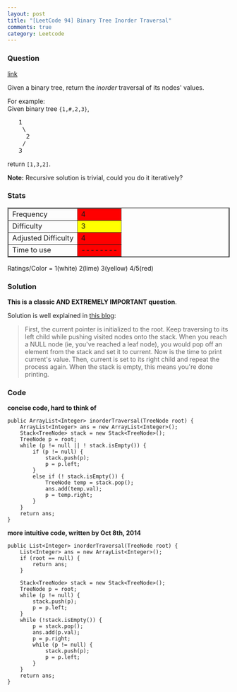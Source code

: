 ```yaml
---
layout: post
title: "[LeetCode 94] Binary Tree Inorder Traversal"
comments: true
category: Leetcode
---
```


### Question

[link](https://oj.leetcode.com/problems/binary-tree-inorder-traversal/)

<div class="question-content">
            <p></p><p>Given a binary tree, return the <i>inorder</i> traversal of its nodes' values.</p>

<p>
For example:<br>
Given binary tree <code>{1,#,2,3}</code>,<br>
</p><pre>   1
    \
     2
    /
   3
</pre>
<p></p>
<p>
return <code>[1,3,2]</code>.
</p>

<p><b>Note:</b> Recursive solution is trivial, could you do it iteratively?</p>

<p></p>
          </div>

### Stats

<table border="2">
	<tr>
		<td>Frequency</td>
		<td bgcolor="red">4</td>
	</tr>
	<tr>
		<td>Difficulty</td>
		<td bgcolor="yellow">3</td>
	</tr>
	<tr>
		<td>Adjusted Difficulty</td>
		<td bgcolor="red">4</td>
	</tr>
	<tr>
		<td>Time to use</td>
		<td bgcolor="red">--------</td>
	</tr>
</table>

Ratings/Color = 1(white) 2(lime) 3(yellow) 4/5(red)

### Solution

**This is a classic AND EXTREMELY IMPORTANT question**.

Solution is well explained in [this blog](http://leetcode.com/2010/04/binary-search-tree-in-order-traversal.html):

> First, the current pointer is initialized to the root. Keep traversing to its left child while pushing visited nodes onto the stack. When you reach a NULL node (ie, you've reached a leaf node), you would pop off an element from the stack and set it to current. Now is the time to print current's value. Then, current is set to its right child and repeat the process again. When the stack is empty, this means you're done printing.

### Code

**concise code, hard to think of**

    public ArrayList<Integer> inorderTraversal(TreeNode root) {
        ArrayList<Integer> ans = new ArrayList<Integer>();
        Stack<TreeNode> stack = new Stack<TreeNode>();
        TreeNode p = root;
        while (p != null || ! stack.isEmpty()) {
            if (p != null) {
                stack.push(p);
                p = p.left;
            }
            else if (! stack.isEmpty()) {
                TreeNode temp = stack.pop();
                ans.add(temp.val);
                p = temp.right;
            }
        }
        return ans;
    }

**more intuitive code, written by Oct 8th, 2014**

    public List<Integer> inorderTraversal(TreeNode root) {
        List<Integer> ans = new ArrayList<Integer>();
        if (root == null) {
            return ans;
        }

        Stack<TreeNode> stack = new Stack<TreeNode>();
        TreeNode p = root;
        while (p != null) {
            stack.push(p);
            p = p.left;
        }
        while (!stack.isEmpty()) {
            p = stack.pop();
            ans.add(p.val);
            p = p.right;
            while (p != null) {
                stack.push(p);
                p = p.left;
            }
        }
        return ans;
    }
